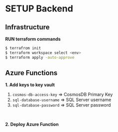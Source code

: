 # SETUP Backend

## Infrastructure

**RUN terraform commands**
```sh
$ terrafrom init
$ terraform workspace select <env>
$ terraform apply -auto-approve
```

## Azure Functions

**1. Add keys to key vault**

1. `cosmos-db-access-key` => CosmosDB Primary Key
2. `sql-database-username` => SQL Server username
2. `sql-database-password` => SQL Server password

<br>

**2. Deploy Azure Function**
